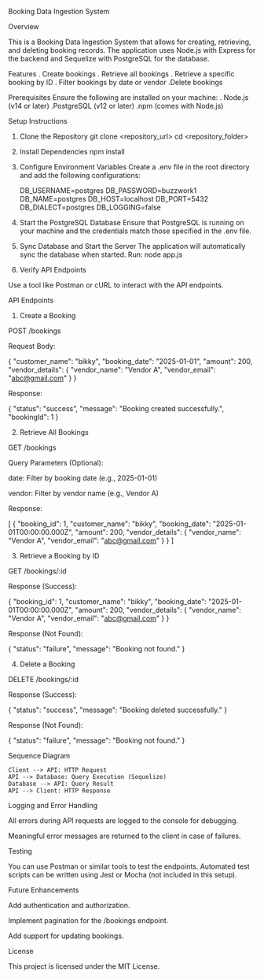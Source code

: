 Booking Data Ingestion System

Overview

This is a Booking Data Ingestion System that allows for creating, retrieving, and deleting booking records. The application uses Node.js with Express for the backend and Sequelize with PostgreSQL for the database.

Features
  . Create bookings
  . Retrieve all bookings
  . Retrieve a specific booking by ID
  . Filter bookings by date or vendor
  .Delete bookings

Prerequisites
Ensure the following are installed on your machine:
       . Node.js (v14 or later)
       .PostgreSQL (v12 or later)
       .npm (comes with Node.js)

Setup Instructions

1. Clone the Repository
    git clone <repository_url>
    cd <repository_folder>

2. Install Dependencies
   npm install

3. Configure Environment Variables
    Create a .env file in the root directory and add the following configurations:

   DB_USERNAME=postgres
   DB_PASSWORD=buzzwork1
   DB_NAME=postgres
   DB_HOST=localhost
   DB_PORT=5432
   DB_DIALECT=postgres
   DB_LOGGING=false

4. Start the PostgreSQL Database
   Ensure that PostgreSQL is running on your machine and the credentials match those specified in the .env file.

5. Sync Database and Start the Server
    The application will automatically sync the database when started. Run:
    node app.js

6. Verify API Endpoints

Use a tool like Postman or cURL to interact with the API endpoints.

API Endpoints

1. Create a Booking

POST /bookings

Request Body:

{
  "customer_name": "bikky",
  "booking_date": "2025-01-01",
  "amount": 200,
  "vendor_details": { "vendor_name": "Vendor A", "vendor_email": "abc@gmail.com" }
}

Response:

{
  "status": "success",
  "message": "Booking created successfully.",
  "bookingId": 1
}

2. Retrieve All Bookings

GET /bookings

Query Parameters (Optional):

date: Filter by booking date (e.g., 2025-01-01)

vendor: Filter by vendor name (e.g., Vendor A)

Response:

[
  {
    "booking_id": 1,
    "customer_name": "bikky",
    "booking_date": "2025-01-01T00:00:00.000Z",
    "amount": 200,
    "vendor_details": { "vendor_name": "Vendor A", "vendor_email": "abc@gmail.com" }
  }
]

3. Retrieve a Booking by ID

GET /bookings/:id

Response (Success):

{
  "booking_id": 1,
  "customer_name": "bikky",
  "booking_date": "2025-01-01T00:00:00.000Z",
  "amount": 200,
  "vendor_details": { "vendor_name": "Vendor A", "vendor_email": "abc@gmail.com" }
}

Response (Not Found):

{
  "status": "failure",
  "message": "Booking not found."
}

4. Delete a Booking

DELETE /bookings/:id

Response (Success):

{
  "status": "success",
  "message": "Booking deleted successfully."
}

Response (Not Found):

{
  "status": "failure",
  "message": "Booking not found."
}


Sequence Diagram

    Client --> API: HTTP Request
    API --> Database: Query Execution (Sequelize)
    Database --> API: Query Result
    API --> Client: HTTP Response

Logging and Error Handling

All errors during API requests are logged to the console for debugging.

Meaningful error messages are returned to the client in case of failures.

Testing

You can use Postman or similar tools to test the endpoints. Automated test scripts can be written using Jest or Mocha (not included in this setup).

Future Enhancements

Add authentication and authorization.

Implement pagination for the /bookings endpoint.

Add support for updating bookings.

License

This project is licensed under the MIT License.

